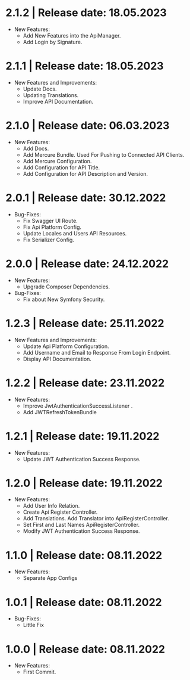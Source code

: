 2.1.2	|	Release date: **18.05.2023**
============================================
* New Features:
  - Add New Features into the ApiManager.
  - Add Login by Signature.


2.1.1	|	Release date: **18.05.2023**
============================================
* New Features and Improvements:
  - Update Docs.
  - Updating Translations.
  - Improve API Documentation.


2.1.0	|	Release date: **06.03.2023**
============================================
* New Features:
  - Add Docs.
  - Add Mercure Bundle. Used For Pushing to Connected API Clients.
  - Add Mercure Configuration.
  - Add Configuration for API Title.
  - Add Configuration for API Description and Version.


2.0.1	|	Release date: **30.12.2022**
============================================
* Bug-Fixes:
  - Fix Swagger UI Route.
  - Fix Api Platform Config.
  - Update Locales and Users API Resources.
  - Fix Serializer Config.


2.0.0	|	Release date: **24.12.2022**
============================================
* New Features:
  - Upgrade Composer Dependencies.
* Bug-Fixes:
  - Fix about New Symfony Security.


1.2.3	|	Release date: **25.11.2022**
============================================
* New Features and Improvements:
  - Update Api Platform Configuration.
  - Add Username and Email to Response From  Login Endpoint.
  - Display API Documentation.


1.2.2	|	Release date: **23.11.2022**
============================================
* New Features:
  - Improve JwtAuthenticationSuccessListener .
  - Add JWTRefreshTokenBundle


1.2.1	|	Release date: **19.11.2022**
============================================
* New Features:
  - Update JWT Authentication Success Response.


1.2.0	|	Release date: **19.11.2022**
============================================
* New Features:
  - Add User Info Relation.
  - Create Api Register Controller.
  - Add Translations. Add Translator into ApiRegisterController.
  - Set First and Last Names ApiRegisterController.
  - Modify JWT Authentication Success Response.


1.1.0	|	Release date: **08.11.2022**
============================================
* New Features:
  - Separate App Configs


1.0.1	|	Release date: **08.11.2022**
============================================
* Bug-Fixes:
  - Little Fix


1.0.0	|	Release date: **08.11.2022**
============================================
* New Features:
  - First Commit.


